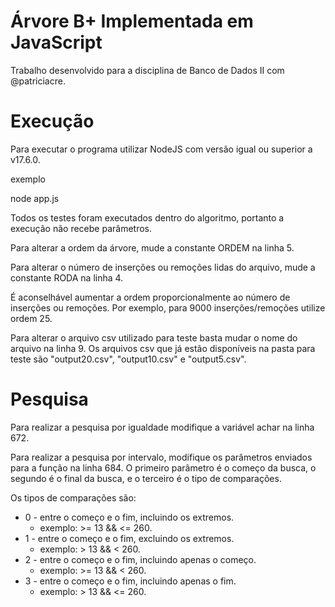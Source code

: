 # Árvore B+ Implementada em JavaScript

Trabalho desenvolvido para a disciplina de Banco de Dados II com @patriciacre.

# Execução

Para executar o programa utilizar NodeJS com versão igual
ou superior a v17.6.0.

exemplo

node app.js

Todos os testes foram executados dentro do algoritmo,
portanto a execução não recebe parâmetros.

Para alterar a ordem da árvore, mude a constante ORDEM na linha 5.

Para alterar o número de inserções ou remoções lidas do arquivo, mude
a constante RODA na linha 4.

É aconselhável aumentar a ordem proporcionalmente ao número de inserções ou
remoções. Por exemplo, para 9000 inserções/remoções utilize ordem 25.

Para alterar o arquivo csv utilizado para teste basta mudar o nome do
arquivo na linha 9. Os arquivos csv que já estão disponíveis na pasta 
para teste são "output20.csv", "output10.csv" e "output5.csv".

# Pesquisa

Para realizar a pesquisa por igualdade modifique a variável achar
na linha 672.

Para realizar a pesquisa por intervalo, modifique os parâmetros enviados
para a função na linha 684. O primeiro parâmetro é o começo da busca,
o segundo é o final da busca, e o terceiro é o tipo de comparações.

Os tipos de comparações são:

- 0 - entre o começo e o fim, incluindo os extremos.
    - exemplo: >= 13 && <= 260.
- 1 - entre o começo e o fim, excluindo os extremos.
    - exemplo: > 13 && < 260.
- 2 - entre o começo e o fim, incluindo apenas o começo.
    - exemplo: >= 13 && < 260.
- 3 - entre o começo e o fim, incluindo apenas o fim.
    - exemplo: > 13 && <= 260.
